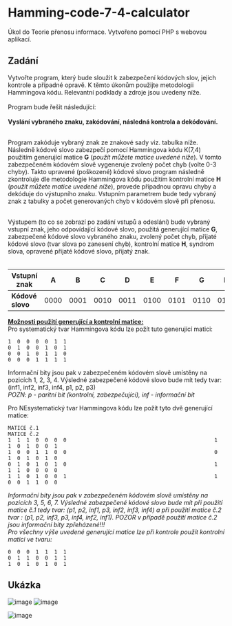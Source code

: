 # Hamming-code-7-4-calculator

Úkol do Teorie přenosu informace. Vytvořeno pomocí PHP s webovou aplikací.

## Zadání
Vytvořte program, který bude sloužit k zabezpečení kódových slov, jejich kontrole a případné opravě. K těmto úkonům použijte metodologii Hammingova kódu. Relevantní podklady a zdroje jsou uvedeny níže.
<br /><br />Program bude řešit následující:<br /><br />
**Vyslání vybraného znaku, zakódování, následná kontrola a dekódování.**<br /><br />

Program zakóduje vybraný znak ze znakové sady viz. tabulka níže. Následně kódové slovo zabezpečí pomocí Hammingova kódu K(7,4) použitím generující matice **G** (*použít můžete matice uvedené níže*). V tomto zabezpečeném kódovém slově vygeneruje zvolený počet chyb (volte 0-3 chyby). Takto upravené (poškozené) kódové slovo program následně zkontroluje dle metodologie Hammingova kódu použitím kontrolní matice **H** (*použít můžete matice uvedené níže*), provede případnou opravu chyby a dekóduje do výstupního znaku. Vstupním parametrem bude tedy vybraný znak z tabulky a počet generovaných chyb v kódovém slově při přenosu.<br /><br />

Výstupem (to co se zobrazí po zadání vstupů a odeslání) bude vybraný vstupní znak, jeho odpovídající kódové slovo, použitá generující matice **G**, zabezpečené kódové slovo vybraného znaku, zvolený počet chyb, přijaté kódové slovo (tvar slova po zanesení chyb), kontrolní matice **H**, syndrom slova, opravené přijaté kódové slovo, přijatý znak. <br /><br />

|**Vstupní znak** |	A	|B	|C	|D	|E	|F	|G	|H	|I	|J	|K	|L	|M	|N	|O	|P |
|---|---|---|---|---|---|---|---|---|---|---|---|---|---|---|---|---|
|**Kódové slovo** |	0000	|0001	|0010	|0011	|0100	|0101	|0110	|0111	|1000	|1001	|1010	|1011	|1100	|1101	|1110	|1111 |

**<ins>Možnosti použití generující a kontrolní matice:<ins/>**<br />
Pro systematický tvar Hammingova kódu lze požít tuto generující matici:<br />
```
1  0  0  0  0  1  1
0  1  0  0  1  0  1
0  0  1  0  1  1  0
0  0  0  1  1  1  1 
```

Informační bity jsou pak v zabezpečeném kódovém slově umístěny na pozicích 1, 2, 3, 4. Výsledné zabezpečené kódové slovo bude mít tedy tvar: (inf1, inf2, inf3, inf4, p1, p2, p3) 
<br />*POZN: p - paritní bit (kontrolní, zabezpečující), inf - informační bit*


Pro NEsystematický tvar Hammingova kódu lze požít tyto dvě generující matice:
```
MATICE č.1                                                         MATICE č.2
1  1  1  0  0  0  0                                                1  1  0  1  0  0  1
1  0  0  1  1  0  0                                                0  1  0  1  0  1  0
0  1  0  1  0  1  0                                                1  1  1  0  0  0  0
1  1  0  1  0  0  1                                                1  0  0  1  1  0  0
```
*Informační bity jsou pak v zabezpečeném kódovém slově umístěny na pozicích 3, 5, 6, 7. Výsledné zabezpečené kódové slovo bude mít při použití matice č.1 tedy tvar: (p1, p2, inf1, p3, inf2, inf3, inf4) a při použití matice č.2 tvar : (p1, p2, inf3, p3, inf4, inf2, inf1). POZOR v případě použití matice č.2 jsou informační bity zpřeházené!!!</br>
Pro všechny výše uvedené generující matice lze při kontrole použít kontrolní matici ve tvaru:*
```
0  0  0  1  1  1  1
0  1  1  0  0  1  1
1  0  1  0  1  0  1
```

## Ukázka
![image](https://github.com/grasski/Hamming-code-7-4-calculator/assets/34042457/098f3abb-b1dd-486a-839d-058f866a83d7)
![image](https://github.com/grasski/Hamming-code-7-4-calculator/assets/34042457/90ddd6f8-b416-4edc-8986-a75923204675)


![image](https://github.com/grasski/Hamming-code-7-4-calculator/assets/34042457/89f44dc2-c103-4c85-9781-5b8b73c11d3d)
